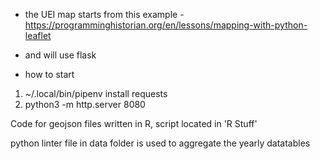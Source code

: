 * the UEI map starts from this example - 
https://programminghistorian.org/en/lessons/mapping-with-python-leaflet

* and will use flask
* how to start
1. ~/.local/bin/pipenv install requests
1. python3 -m http.server 8080

Code for geojson files written in R, script located in 'R Stuff'

python linter file in data folder is used to aggregate the yearly datatables
